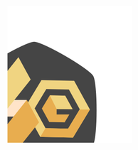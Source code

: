 <div align="center">
    <img src="https://raw.githubusercontent.com/Unthrottled/SOGoS-ui/readme/assets/Sogos.png" alt="Sogos"/>
</div>
